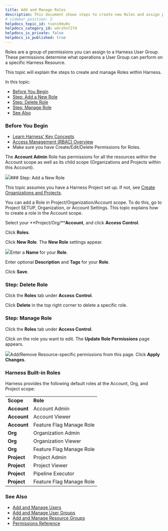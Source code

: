 ```yaml
---
title: Add and Manage Roles
description: This document shows steps to create new Roles and assign permissions to them.
# sidebar_position: 2
helpdocs_topic_id: tsons9mu0v
helpdocs_category_id: w4rzhnf27d
helpdocs_is_private: false
helpdocs_is_published: true
---
```


Roles are a group of permissions you can assign to a Harness User Group. These permissions determine what operations a User Group can perform on a specific Harness Resource.

This topic will explain the steps to create and manage Roles within Harness.

In this topic:

* [Before You Begin](/article/tsons9mu0v-add-manage-roles#before_you_begin)
* [Step: Add a New Role](/article/tsons9mu0v-add-manage-roles#step_add_a_new_role)
* [Step: Delete Role](/article/tsons9mu0v-add-manage-roles#step_delete_role)
* [Step: Manage Role](/article/tsons9mu0v-add-manage-roles#step_manage_role)
* [See Also](/article/tsons9mu0v-add-manage-roles#see_also)

### Before You Begin

* [Learn Harness' Key Concepts](https://ngdocs.harness.io/article/hv2758ro4e-learn-harness-key-concepts)
* [Access Management (RBAC) Overview](/article/vz5cq0nfg2-rbac-in-harness)
* Make sure you have Create/Edit/Delete Permissions for Roles.

The **Account Admin** Role has permissions for all the resources within the Account scope as well as its child scope (Organizations and Projects within this Account).

![](https://files.helpdocs.io/i5nl071jo5/articles/tsons9mu0v/1643809958805/screenshot-2022-02-02-at-7-21-59-pm.png)### Step: Add a New Role

This topic assumes you have a Harness Project set up. If not, see [Create Organizations and Projects](https://ngdocs.harness.io/article/36fw2u92i4-create-an-organization).

You can add a Role in Project/Organization/Account scope. To do this, go to Project SETUP, Organization, or Account Settings. This topic explains how to create a role in the Account scope.

Select your **Project/Org/****Account**, and click **Access Control**.

Click **Roles**.

Click **New Role**. The **New Role** settings appear.

![](https://files.helpdocs.io/i5nl071jo5/articles/tsons9mu0v/1620785497460/screenshot-2021-05-12-at-7-39-29-am.png)Enter a **Name** for your **Role**.

Enter optional **Description** and **Tags** for your **Role**.

Click **Save**.

### Step: Delete Role

Click the **Roles** tab under **Access** **Control**.

Click **Delete** in the top right corner to delete a specific role.

### Step: Manage Role

Click the **Roles** tab under **Access Control**.

Click on the role you want to edit. The **Update Role Permissions** page appears.

![](https://files.helpdocs.io/i5nl071jo5/articles/tsons9mu0v/1643810163897/screenshot-2022-02-02-at-7-23-29-pm.png)Add/Remove Resource-specific permissions from this page. Click **Apply Changes**.

### Harness Built-in Roles

Harness provides the following default roles at the Account, Org, and Project scope:



|  |  |
| --- | --- |
| **Scope** | **Role** |
| **Account** | Account Admin |
| **Account** | Account Viewer |
| **Account** | Feature Flag Manage Role |
| **Org** | Organization Admin |
| **Org** | Organization Viewer |
| **Org** | Feature Flag Manage Role |
| **Project** | Project Admin |
| **Project** | Project Viewer |
| **Project** | Pipeline Executor |
| **Project** | Feature Flag Manage Role |

### See Also

* [Add and Manage Users](/article/hyoe7qcaz6-add-users)
* [Add and Manage User Groups](/article/dfwuvmy33m-add-user-groups)
* [Add and Manage Resource Groups](/article/yp4xj36xro-add-resource-groups)
* [Permissions Reference](/article/yaornnqh0z-permissions-reference)

